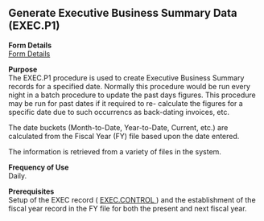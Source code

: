 ##  Generate Executive Business Summary Data (EXEC.P1)

<PageHeader />

**Form Details**  
[ Form Details ](EXEC-P1-1/README.md)   

**Purpose**  
The EXEC.P1 procedure is used to create Executive Business Summary records for
a specified date. Normally this procedure would be run every night in a batch
procedure to update the past days figures. This procedure may be run for past
dates if it required to re- calculate the figures for a specific date due to
such occurrencs as back-dating invoices, etc.  
  
The date buckets (Month-to-Date, Year-to-Date, Current, etc.) are calculated
from the Fiscal Year (FY) file based upon the date entered.  
  
The information is retrieved from a variety of files in the system.

**Frequency of Use**  
Daily.

**Prerequisites**  
Setup of the EXEC record ( [ EXEC.CONTROL ](../../../EXEC-ENTRY/EXEC-CONTROL/README.md) ) and the establishment of the fiscal year record in the FY file for both the present and next fiscal year. 

<badge text= "Version 8.10.57" vertical="middle" />

<PageFooter />